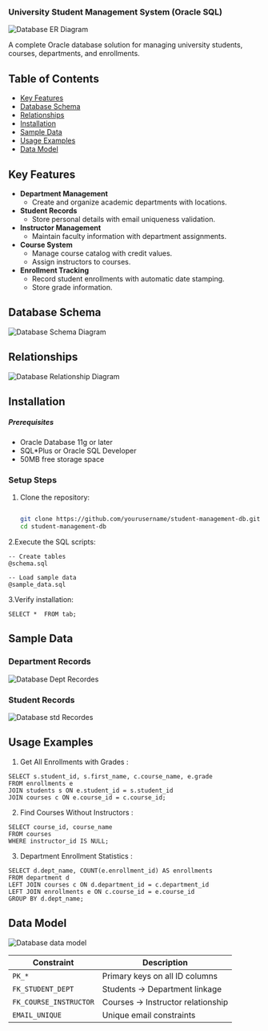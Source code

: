 
###  University Student Management System (Oracle SQL)

![Database ER Diagram](student_ERD.png)

A complete Oracle database solution for managing university students, courses, departments, and enrollments.

##  Table of Contents
- [Key Features](#-key-features)
- [Database Schema](#-database-schema)  
- [Relationships](#-relationships)
- [Installation](#-installation)  
- [Sample Data](#-sample-data)
- [Usage Examples](#-usage-examples)
- [Data Model](#-data-model)


##  Key Features

- **Department Management**  
  - Create and organize academic departments with locations.
- **Student Records**  
  - Store personal details with email uniqueness validation.
- **Instructor Management**  
  - Maintain faculty information with department assignments.
- **Course System**  
  - Manage course catalog with credit values.
  - Assign instructors to courses.
- **Enrollment Tracking**  
  - Record student enrollments with automatic date stamping.
  - Store grade information.

##  Database Schema

![Database Schema Diagram](images/schema.png)

##  Relationships

![Database Relationship Diagram](images/relationship.png)

##  Installation

##### Prerequisites
- Oracle Database 11g or later
- SQL*Plus or Oracle SQL Developer
- 50MB free storage space

### Setup Steps
1. Clone the repository:

   ```bash

   git clone https://github.com/yourusername/student-management-db.git
   cd student-management-db

   ```
2.Execute the SQL scripts:

```
-- Create tables
@schema.sql

-- Load sample data
@sample_data.sql

```
3.Verify installation:

```
SELECT *  FROM tab;

```

## Sample Data

### Department Records

![Database Dept Recordes](images/dept.png)


### Student Records

![Database std Recordes](images/std.png)


## Usage Examples

1. Get All Enrollments with Grades :

```
SELECT s.student_id, s.first_name, c.course_name, e.grade
FROM enrollments e
JOIN students s ON e.student_id = s.student_id
JOIN courses c ON e.course_id = c.course_id;

```

2. Find Courses Without Instructors :

```
SELECT course_id, course_name 
FROM courses
WHERE instructor_id IS NULL;
```
3. Department Enrollment Statistics :

```
SELECT d.dept_name, COUNT(e.enrollment_id) AS enrollments
FROM department d
LEFT JOIN courses c ON d.department_id = c.department_id
LEFT JOIN enrollments e ON c.course_id = e.course_id
GROUP BY d.dept_name;
```

## Data Model

![Database data model](images/data.png)


| Constraint            | Description                          |
|-----------------------|--------------------------------------|
| `PK_*`                | Primary keys on all ID columns       |
| `FK_STUDENT_DEPT`     | Students → Department linkage        |
| `FK_COURSE_INSTRUCTOR`| Courses → Instructor relationship    |
| `EMAIL_UNIQUE`        | Unique email constraints             |
